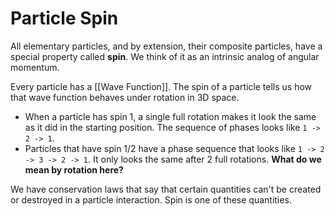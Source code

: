 # Particle Spin
All elementary particles, and by extension, their composite particles, have a special property called **spin**. We think of it as an intrinsic analog of angular momentum.

Every particle has a [[Wave Function]]. The spin of a particle tells us how that wave function behaves under rotation in 3D space.
- When a particle has spin 1, a single full rotation makes it look the same as it did in the starting position. The sequence of phases looks like `1 -> 2 -> 1`.
- Particles that have spin 1/2 have a phase sequence that looks like `1 -> 2 -> 3 -> 2 -> 1`. It only looks the same after 2 full rotations. **What do we mean by rotation here?**

We have conservation laws that say that certain quantities can't be created or destroyed in a particle interaction. Spin is one of these quantities.